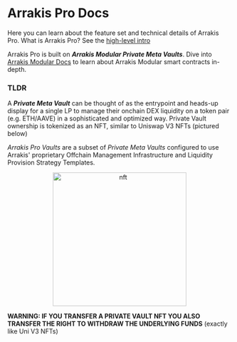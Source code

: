 # Arrakis Pro Docs

Here you can learn about the feature set and technical details of Arrakis Pro. What is Arrakis Pro? See the [high-level intro](../../text/introduction/arrakisPro.md)

Arrakis Pro is built on **_Arrakis Modular Private Meta Vaults_**.  Dive into [Arrakis Modular Docs](../../text/arrakisModular/overview.md) to learn about Arrakis Modular smart contracts in-depth.

### TLDR

A **_Private Meta Vault_** can be thought of as the entrypoint and heads-up display for a single LP to manage their onchain DEX liquidity on a token pair (e.g. ETH/AAVE) in a sophisticated and optimized way. Private Vault ownership is tokenized as an NFT, similar to Uniswap V3 NFTs (pictured below)

_Arrakis Pro Vaults_ are a subset of _Private Meta Vaults_ configured to use Arrakis' proprietary Offchain Management Infrastructure and Liquidity Provision Strategy Templates.

<p align="center">
    <img src="../../../img/private-vault-nft.svg" alt="nft" width="300"/>
</p>

**WARNING: IF YOU TRANSFER A PRIVATE VAULT NFT YOU ALSO TRANSFER THE RIGHT TO WITHDRAW THE UNDERLYING FUNDS** (exactly like Uni V3 NFTs)